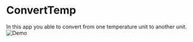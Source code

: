 # ConvertTemp
In this app you able to convert from one temperature unit to another unit.
![Demo](https://gph.is/g/Z8jxOXN)
